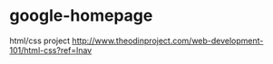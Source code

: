# google-homepage
html/css project
http://www.theodinproject.com/web-development-101/html-css?ref=lnav